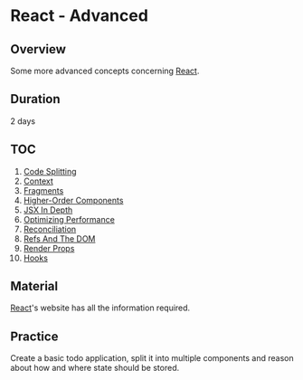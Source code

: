 # React - Advanced

## Overview

Some more advanced concepts concerning [React](https://reactjs.org/).

## Duration

2 days

## TOC

1. [Code Splitting](https://reactjs.org/docs/code-splitting.html)
2. [Context](https://reactjs.org/docs/context.html)
3. [Fragments](https://reactjs.org/docs/fragments.html)
4. [Higher-Order Components](https://reactjs.org/docs/higher-order-components.html)
5. [JSX In Depth](https://reactjs.org/docs/jsx-in-depth.html)
6. [Optimizing Performance](https://reactjs.org/docs/optimizing-performance.html)
7. [Reconciliation](https://reactjs.org/docs/reconciliation.html)
8. [Refs And The DOM](https://reactjs.org/docs/refs-and-the-dom.html)
9. [Render Props](https://reactjs.org/docs/render-props.html)
10. [Hooks](https://reactjs.org/docs/hooks-intro.html)

## Material

[React](https://reactjs.org/docs/getting-started.html)'s website has all the information required.

## Practice

Create a basic todo application, split it into multiple components and reason about how and where state should be stored.
